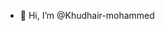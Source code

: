 - 👋 Hi, I’m @Khudhair-mohammed


<!---
Khudhair-mohammed/Khudhair-mohammed is a ✨ special ✨ repository because its `README.md` (this file) appears on your GitHub profile.
You can click the Preview link to take a look at your changes.
--->
